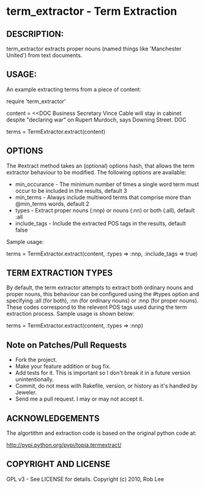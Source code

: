 # term_extractor - Term Extraction

## DESCRIPTION:

term_extractor extracts proper nouns (named things like 'Manchester United') from text documents.

## USAGE:

An example extracting terms from a piece of content:

require 'term_extractor'

content = <<DOC
Business Secretary Vince Cable will stay in cabinet despite 
"declaring war" on Rupert Murdoch, says Downing Street.
DOC

terms = TermExtractor.extract(content)

## OPTIONS

The #extract method takes an (optional) options hash, that allows the term extractor behaviour to be modified.  The following options are available:

* min_occurance - The minimum number of times a single word term must occur to be included in the results, default 3
* min_terms - Always include multiword terms that comprise more than @min_terms words, default 2
* types - Extract proper nouns (:nnp) or nouns (:nn) or both (:all), default :all
* include_tags - Include the extracted POS tags in the results, default false

Sample usage:

terms = TermExtractor.extract(content, :types => :nnp, :include_tags => true)

## TERM EXTRACTION TYPES

By default, the term extractor attempts to extract both ordinary nouns and proper nouns, this behaviour can be configured using the #types option and specifying :all (for both), :nn (for ordinary nouns) or :nnp (for proper nouns).  These codes correspond to the relevent POS tags used during the term extraction process.  Sample usage is shown below:

terms = TermExtractor.extract(content, :types => :nnp)

## Note on Patches/Pull Requests

* Fork the project.
* Make your feature addition or bug fix.
* Add tests for it. This is important so I don't break it in a future version unintentionally.
* Commit, do not mess with Rakefile, version, or history as it's handled by Jeweler.
* Send me a pull request. I may or may not accept it.

## ACKNOWLEDGEMENTS

The algortithm and extraction code is based on the original python code at:

http://pypi.python.org/pypi/topia.termextract/

## COPYRIGHT AND LICENSE

GPL v3 - See LICENSE for details.
Copyright (c) 2010, Rob Lee

